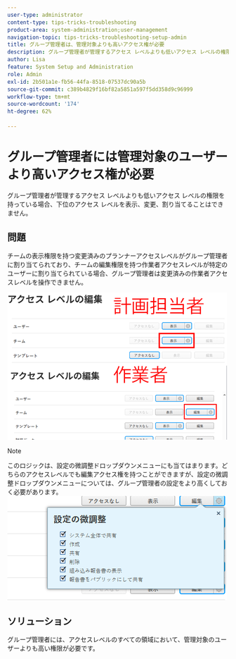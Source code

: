 ```yaml
---
user-type: administrator
content-type: tips-tricks-troubleshooting
product-area: system-administration;user-management
navigation-topic: tips-tricks-troubleshooting-setup-admin
title: グループ管理者は、管理対象よりも高いアクセス権が必要
description: グループ管理者が管理するアクセス レベルよりも低いアクセス レベルの権限を持っている場合、下位のアクセス レベルを表示、変更、割り当てることはできません。
author: Lisa
feature: System Setup and Administration
role: Admin
exl-id: 2b501a1e-fb56-44fa-8518-07537dc90a5b
source-git-commit: c389b4829f16bf82a5851a597f5dd358d9c96999
workflow-type: tm+mt
source-wordcount: '174'
ht-degree: 62%

---
```


# グループ管理者には管理対象のユーザーより高いアクセス権が必要

グループ管理者が管理するアクセス レベルよりも低いアクセス レベルの権限を持っている場合、下位のアクセス レベルを表示、変更、割り当てることはできません。

## 問題

チームの表示権限を持つ変更済みのプランナーアクセスレベルがグループ管理者に割り当てられており、チームの編集権限を持つ作業者アクセスレベルが特定のユーザーに割り当てられている場合、グループ管理者は変更済みの作業者アクセスレベルを操作できません。

![](assets/group-admin-modified-access.png)


>[!NOTE]
>
>このロジックは、設定の微調整ドロップダウンメニューにも当てはまります。どちらのアクセスレベルでも編集アクセス権を持つことができますが、設定の微調整ドロップダウンメニューについては、グループ管理者の設定をより高くしておく必要があります。
> ![](assets/fine-tune-your-settings.png)

## ソリューション

グループ管理者には、アクセスレベルのすべての領域において、管理対象のユーザーよりも高い権限が必要です。
